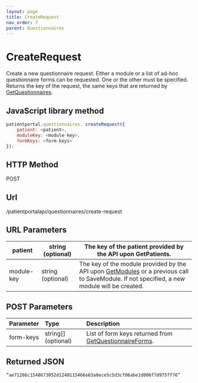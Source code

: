 ```yaml
---
layout: page
title: CreateRequest
nav_order: 7
parent: Questionnaires
---
```


# CreateRequest

Create a new questionnaire request. Either a module or a list of ad-hoc questionnaire forms can be requested. One or the other must be specified. Returns the key of the request, the same keys that are returned by [GetQuestionnaires](#_GetQuestionnaires).

## JavaScript library method

```javascript
patientportal.questionnaires. createRequest({
    patient: <patient>,
    moduleKey: <module-key>,
    formKeys: <form-keys>
});
```

## HTTP Method

POST

## ****Url****

/patientportalapi/questionnaires/create-request

## URL Parameters

| patient | string (optional) | The key of the patient provided by the API upon GetPatients. |
| --- | --- | --- |
| module-key | string (optional) | The key of the module provided by the API upon [GetModules](#_GetModules) or a previous call to SaveModule. If not specified, a new module will be created. |

## POST Parameters

| Parameter | Type   | Description                                                 |
|:----------|:-------|:------------------------------------------------------------|
| form-keys | string\[\] (optional) | List of form keys returned from [GetQuestionnaireForms](#_GetQuestionnaireForms). |

## Returned JSON

```
“ae71266c1548673052d1240115466e63a8ece5c5d3cf06abe1d006f7d975ff76”
```
